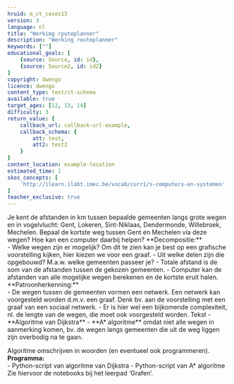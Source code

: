 ```yaml
---
hruid: m_ct_cases13
version: 3
language: nl
title: "Werkimg rputeplanner"
description: "Werking routeplanner"
keywords: [""]
educational_goals: [
    {source: Source, id: id}, 
    {source: Source2, id: id2}
]
copyright: dwengo
licence: dwengo
content_type: text/ct-schema
available: true
target_ages: [12, 13, 14]
difficulty: 3
return_value: {
    callback_url: callback-url-example,
    callback_schema: {
        att: test,
        att2: test2
    }
}
content_location: example-location
estimated_time: 1
skos_concepts: [
    'http://ilearn.ilabt.imec.be/vocab/curr1/s-computers-en-systemen'
]
teacher_exclusive: true
---
```


<context>
Je kent de afstanden in km tussen bepaalde gemeenten langs grote wegen en in vogelvlucht: Gent, Lokeren, Sint-Niklaas, Dendermonde, Willebroek, Mechelen. Bepaal de kortste weg tussen Gent en Mechelen via deze wegen? Hoe kan een computer daarbij helpen?  
</context>
<decomposition>
**Decompositie:**<br>
- Welke wegen zijn er mogelijk? Om dit te zien kan je best op een grafische voorstelling kijken, hier kiezen we voor een graaf.
- Uit welke delen zijn die opgebouwd? M.a.w. welke gemeenten passeer je?
- Totale afstand is de som van de afstanden tussen de gekozen gemeenten.
- Computer kan de afstanden van alle mogelijke wegen berekenen en de kortste eruit halen. 
</decomposition>
<patternRecognition>
**Patroonherkenning:**<br>
    - De wegen tussen de gemeenten vormen een netwerk. Een netwerk kan voorgesteld worden d.m.v. een graaf. Denk bv. aan de voorstelling met een graaf van een sociaal netwerk. 
    - Er is hier wel een bijkomende complexiteit, nl. de lengte van de wegen, die moet ook voorgesteld worden.  
</patternRecognition>
<abstraction>
Tekst
</abstraction>
<algorithms>
    - **Algoritme van Dijkstra** 
    - **A* algoritme** omdat niet alle wegen in aanmerking komen, bv. de wegen langs gemeenten die uit de weg liggen zijn overbodig na te gaan.
    
Algoritme omschrijven in woorden (en eventueel ook programmeren).  
</algorithms>
<implementation>
**Programma:**<br>
    - Python-script van algoritme van Dijkstra
    - Python-script van A* algoritme 
Zie hiervoor de notebooks bij het leerpad ‘Grafen’.
</implementation>

